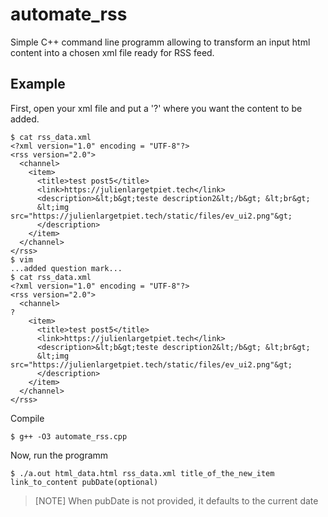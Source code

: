 # automate_rss

Simple C++ command line programm allowing to transform an input html content into a chosen xml file ready for RSS feed.

## Example

First, open your xml file and put a '?' where you want the content to be added.

```
$ cat rss_data.xml
<?xml version="1.0" encoding = "UTF-8"?>
<rss version="2.0">
  <channel>
    <item>
      <title>test post5</title>
      <link>https://julienlargetpiet.tech</link>
      <description>&lt;b&gt;teste description2&lt;/b&gt; &lt;br&gt;
      &lt;img src="https://julienlargetpiet.tech/static/files/ev_ui2.png"&gt;
      </description>
    </item>
  </channel>
</rss>
$ vim
...added question mark...
$ cat rss_data.xml
<?xml version="1.0" encoding = "UTF-8"?>
<rss version="2.0">
  <channel>
?
    <item>
      <title>test post5</title>
      <link>https://julienlargetpiet.tech</link>
      <description>&lt;b&gt;teste description2&lt;/b&gt; &lt;br&gt;
      &lt;img src="https://julienlargetpiet.tech/static/files/ev_ui2.png"&gt;
      </description>
    </item>
  </channel>
</rss>
```

Compile

```
$ g++ -O3 automate_rss.cpp
```

Now, run the programm

```
$ ./a.out html_data.html rss_data.xml title_of_the_new_item link_to_content pubDate(optional) 
```

>[NOTE]
>When pubDate is not provided, it defaults to the current date




